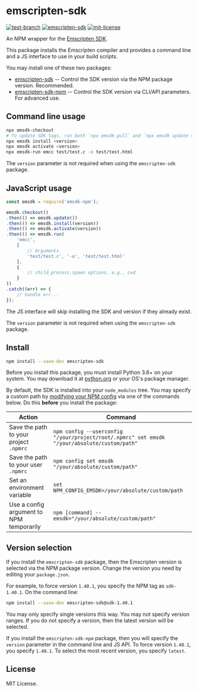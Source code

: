 # emscripten-sdk

[![test-branch](https://github.com/devappd/emsdk-npm/workflows/test-branch/badge.svg)](https://github.com/devappd/emsdk-npm/actions?query=workflow%3Atest-branch) [![emscripten-sdk](https://img.shields.io/npm/v/emscripten-sdk)](https://www.npmjs.com/package/emscripten-sdk) [![mit-license](https://img.shields.io/github/license/devappd/emsdk-npm?color=yellow)](https://github.com/devappd/emsdk-npm/blob/master/LICENSE)

An NPM wrapper for the [Emscripten SDK](https://emscripten.org/).

This package installs the Emscripten compiler and provides a command line and a JS interface to use in your build scripts.

You may install one of these two packages:

* [emscripten-sdk](https://www.npmjs.com/package/emscripten-sdk) -- Control the SDK version via the NPM package version. Recommended.
* [emscripten-sdk-npm](https://www.npmjs.com/package/emscripten-sdk-npm) -- Control the SDK version via CLI/API parameters. For advanced use.

## Command line usage

```sh
npx emsdk-checkout
# To update SDK tags, run both `npx emsdk-pull` and `npx emsdk update-tags`
npx emsdk install <version>
npx emsdk activate <version>
npx emsdk-run emcc test/test.c -o test/test.html
```

The `version` parameter is not required when using the `emscripten-sdk` package.

## JavaScript usage

```js
const emsdk = require('emsdk-npm');

emsdk.checkout()
.then(() => emsdk.update())
.then(() => emsdk.install(version))
.then(() => emsdk.activate(version))
.then(() => emsdk.run(
    'emcc',
    [
        // Arguments
        'test/test.c', '-o', 'test/test.html'
    ], 
    { 
        // child_process.spawn options, e.g., cwd
    }
))
.catch((err) => {
    // handle err...
});
```

The JS interface will skip installing the SDK and version if they already exist.

The `version` parameter is not required when using the `emscripten-sdk` package.

## Install

```sh
npm install --save-dev emscripten-sdk
```

Before you install this package, you must install Python 3.6+ on your system. You may download it at [python.org](https://www.python.org/downloads/) or your OS's package manager.

By default, the SDK is installed into your `node_modules` tree. You may specify a custom path by
[modifying your NPM config](https://docs.npmjs.com/cli/v6/using-npm/config) via one of the commands below. Do this **before** you install the package:

|Action|Command
|------|-------
| Save the path to your project `.npmrc` | `npm config --userconfig "/your/project/root/.npmrc" set emsdk "/your/absolute/custom/path"`
| Save the path to your user `.npmrc` | `npm config set emsdk "/your/absolute/custom/path"`
| Set an environment variable | `set NPM_CONFIG_EMSDK=/your/absolute/custom/path`
| Use a config argument to NPM temporarily | `npm [command] --emsdk="/your/absolute/custom/path"`

## Version selection

If you install the `emscripten-sdk` package, then the Emscripten version is selected via the NPM
package version. Change the version you need by editing your `package.json`.

For example, to force version `1.40.1`, you specify the NPM tag as `sdk-1.40.1`. On the command line:

```sh
npm install --save-dev emscripten-sdk@sdk-1.40.1
```

You may only specify single versions this way. You may not specify version ranges. If you do not specify a version, then the latest version will be selected.

If you install the `emscripten-sdk-npm` package, then you will specify the `version` parameter in the command line and JS API. To force version `1.40.1`, you specify `1.40.1`. To select the most recent version, you specify `latest`.

## License

MIT License.
